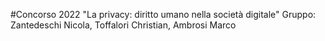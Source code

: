 #Concorso 2022 "La privacy: diritto umano nella società digitale"
Gruppo: Zantedeschi Nicola, Toffalori Christian, Ambrosi Marco
